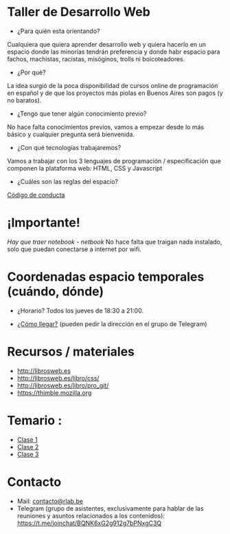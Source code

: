 # Taller de Desarrollo Web

- ¿Para quién esta orientando? 

Cualquiera que quiera aprender desarrollo web y quiera hacerlo en un espacio donde las minorías tendrán preferencia y donde habr espacio para fachos, machistas, racistas, misóginos, trolls ni boicoteadores.
 
- ¿Por qué?

La idea surgió de la poca disponibilidad de cursos online de programación en español y de que los proyectos más piolas en Buenos Aires son pagos (y no baratos).

- ¿Tengo que tener algún conocimiento previo?

No hace falta conocimientos previos, vamos a empezar desde lo más básico y cualquier pregunta será bienvenida. 

- ¿Con qué tecnologías trabajaremos?

Vamos a trabajar con los 3 lenguajes de programación / especificación que componen la plataforma web: HTML, CSS y Javascript 

- ¿Cuáles son las reglas del espacio?

[Código de conducta](https://wiki.rlab.be/doku.php?id=codigo-de-conducta)

# ¡Importante!

*Hay que traer notebook - netbook* No hace falta que traigan nada instalado, solo que puedan conectarse a internet por wifi.

# Coordenadas espacio temporales (cuándo, dónde)

- ¿Horario? Todos los jueves de 18:30 a 21:00.

- [¿Cómo llegar?](https://wiki.rlab.be/doku.php?id=como-llegar) (pueden pedir la dirección en el grupo de Telegram)

# Recursos / materiales

- http://librosweb.es
- http://librosweb.es/libro/css/
- http://librosweb.es/libro/pro_git/
- https://thimble.mozilla.org

# Temario : 

- [Clase 1](clases/01.md)
- [Clase 2](clases/02.md)
- [Clase 3](clases/03.md)

# Contacto

* Mail: contacto@rlab.be
* Telegram (grupo de asistentes, exclusivamente para hablar de las reuniones y asuntos relacionados a los contenidos): https://t.me/joinchat/BQNK6xG2g912g7bPNxgC3Q
